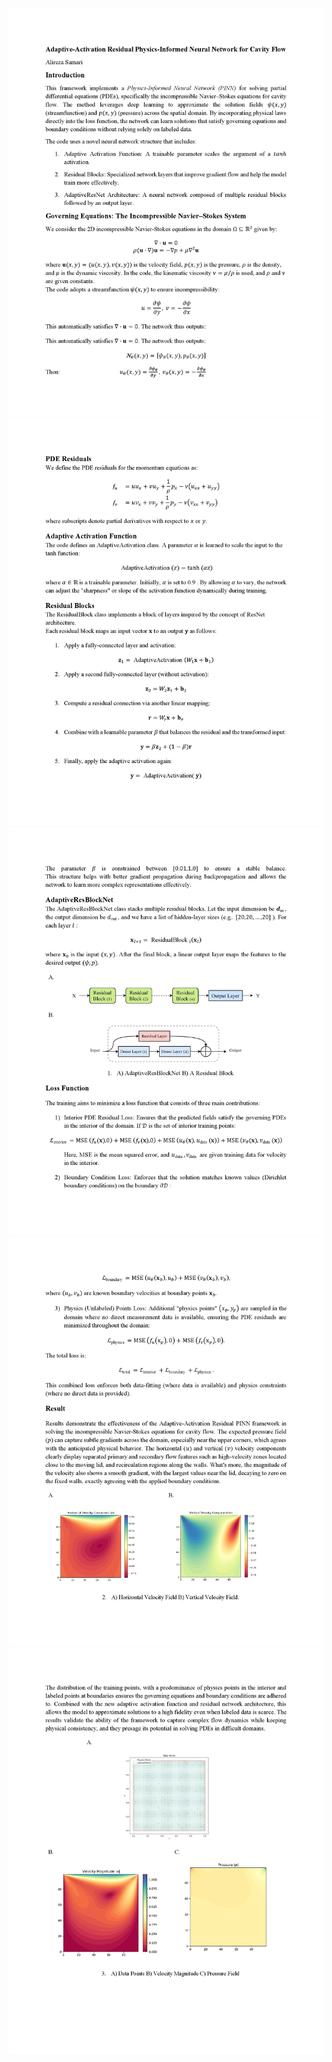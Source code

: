 ![](Images/Adaptive-Activation%20Residual%20Physics-Informed%20Neural%20Network_00001.jpg)
![](Images/Adaptive-Activation%20Residual%20Physics-Informed%20Neural%20Network_00002.jpg)
![](Images/Adaptive-Activation%20Residual%20Physics-Informed%20Neural%20Network_00003.jpg)
![](Images/Adaptive-Activation%20Residual%20Physics-Informed%20Neural%20Network_00004.jpg)
![](Images/Adaptive-Activation%20Residual%20Physics-Informed%20Neural%20Network_00005.jpg)
